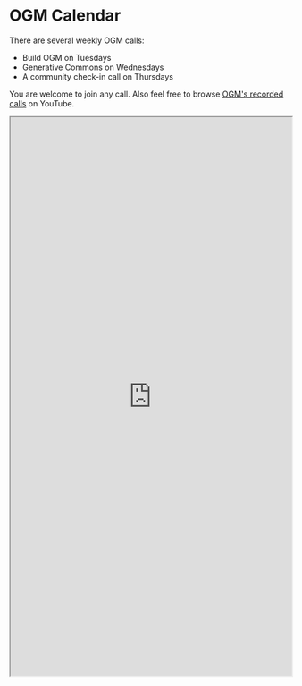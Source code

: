 # OGM Calendar

There are several weekly OGM calls:

- Build OGM on Tuesdays
- Generative Commons on Wednesdays
- A community check-in call on Thursdays

You are welcome to join any call.  Also feel free to browse [OGM's recorded calls](https://www.youtube.com/playlist?list=PLreQNsM8LqWA2ib_Yfkde8m30ANi0WtJr) on YouTube.

<iframe src="https://www.catalist.network/group/ogm?tab=Events&embed=yes" width="100%" height="1000px" title="Calendar"></iframe>
